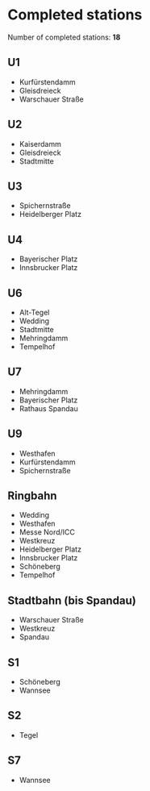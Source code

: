 # Completed stations

Number of completed stations: **18**

## U1

- Kurfürstendamm
- Gleisdreieck
- Warschauer Straße

## U2

- Kaiserdamm
- Gleisdreieck
- Stadtmitte

## U3

- Spichernstraße
- Heidelberger Platz

## U4

- Bayerischer Platz
- Innsbrucker Platz

## U6

- Alt-Tegel
- Wedding
- Stadtmitte
- Mehringdamm
- Tempelhof

## U7

- Mehringdamm
- Bayerischer Platz
- Rathaus Spandau

## U9

- Westhafen
- Kurfürstendamm
- Spichernstraße

## Ringbahn

- Wedding
- Westhafen
- Messe Nord/ICC
- Westkreuz
- Heidelberger Platz
- Innsbrucker Platz
- Schöneberg
- Tempelhof

## Stadtbahn (bis Spandau)

- Warschauer Straße
- Westkreuz
- Spandau

## S1

- Schöneberg
- Wannsee

## S2

- Tegel

## S7

- Wannsee
